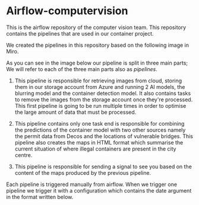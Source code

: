 # Airflow-computervision

This is the airflow repository of the computer vision team.
This repository contains the pipelines that are used in our container project.

We created the pipelines in this repository based on the following image in Miro.

As you can see in the image below our pipeline is split in three main parts;
We will refer to each of the three main parts also as *pipelines*.

1. This pipeline is responsible for retrieving images from cloud, storing them in our storage account from Azure 
and running 2 AI models, the blurring model and the container detection model. 
It also contains tasks to remove the images from the storage account once they're processed. 
This first pipeline is going to be run multiple times in order to optimise the large amount of data that must be processed.


2. This pipeline contains only one task end is responsible for combining the predictions of the container model with 
two other sources namely the permit data from Decos and the locations of vulnerable bridges. 
This pipeline also creates the maps in HTML format which summarise the current situation of where illegal containers 
are present in the city centre.


3. This pipeline is responsible for sending a signal to see you based on the content of the maps produced by the previous pipeline. 

Each pipeline is triggered manually from airflow. When we trigger one pipeline we trigger it with a configuration 
which contains the date argument in the format written below.